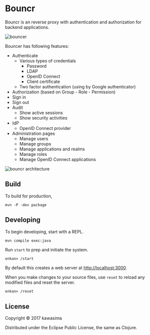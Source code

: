 # Bouncr

Bouncr is an reverse proxy with authentication and authorization for backend applications.

![bouncer](http://2.bp.blogspot.com/-kVVeXhsM8yU/VIhOpmLlnDI/AAAAAAAApfY/O5N9L72Byo4/s450/job_sp.png)

Bouncer has following features:

- Authenticate
    - Various types of credentials
        - Password
        - LDAP
        - OpenID Connect 
        - Client certificate
    - Two factor authentication (using by Google authenticator)
- Authorization (based on Group - Role - Permission)
- Sign in
- Sign out
- Audit
    - Show active sessions
    - Show security activities
- IdP
    - OpenID Connect provider
- Administration pages
    - Manage users
    - Manage groups
    - Manage applications and realms
    - Manage roles
    - Manage OpenID Connect applications

![bouncr architecture](https://i.imgur.com/BXWLGPG.png)

## Build

To build for production,

```
mvn -P -dev package
```

## Developing
   
To begin developing, start with a REPL.

```sh
mvn compile exec:java
```

Run `start` to prep and initiate the system.

```
enkan> /start
```

By default this creates a web server at <http://localhost:3000>.


When you make changes to your source files, use `reset` to reload any
modified files and reset the server.

```
enkan> /reset
```

## License

Copyright © 2017 kawasima

Distributed under the Eclipse Public License, the same as Clojure.

